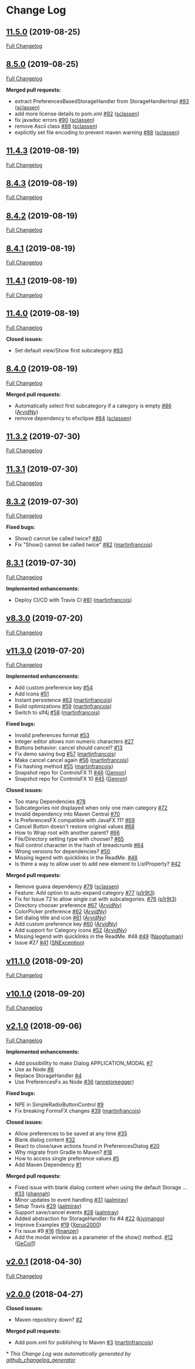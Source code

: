 # Change Log

## [11.5.0](https://github.com/dlsc-software-consulting-gmbh/PreferencesFX/tree/11.5.0) (2019-08-25)
[Full Changelog](https://github.com/dlsc-software-consulting-gmbh/PreferencesFX/compare/8.5.0...11.5.0)

## [8.5.0](https://github.com/dlsc-software-consulting-gmbh/PreferencesFX/tree/8.5.0) (2019-08-25)
[Full Changelog](https://github.com/dlsc-software-consulting-gmbh/PreferencesFX/compare/11.4.3...8.5.0)

**Merged pull requests:**

- extract PreferencesBasedStorageHandler from StorageHandlerImpl [\#93](https://github.com/dlsc-software-consulting-gmbh/PreferencesFX/pull/93) ([sclassen](https://github.com/sclassen))
- add more license details to pom.xml [\#92](https://github.com/dlsc-software-consulting-gmbh/PreferencesFX/pull/92) ([sclassen](https://github.com/sclassen))
- fix javadoc errors [\#90](https://github.com/dlsc-software-consulting-gmbh/PreferencesFX/pull/90) ([sclassen](https://github.com/sclassen))
- remove Ascii class [\#89](https://github.com/dlsc-software-consulting-gmbh/PreferencesFX/pull/89) ([sclassen](https://github.com/sclassen))
- explicitly set file encoding to prevent maven warning [\#88](https://github.com/dlsc-software-consulting-gmbh/PreferencesFX/pull/88) ([sclassen](https://github.com/sclassen))

## [11.4.3](https://github.com/dlsc-software-consulting-gmbh/PreferencesFX/tree/11.4.3) (2019-08-19)
[Full Changelog](https://github.com/dlsc-software-consulting-gmbh/PreferencesFX/compare/8.4.3...11.4.3)

## [8.4.3](https://github.com/dlsc-software-consulting-gmbh/PreferencesFX/tree/8.4.3) (2019-08-19)
[Full Changelog](https://github.com/dlsc-software-consulting-gmbh/PreferencesFX/compare/8.4.2...8.4.3)

## [8.4.2](https://github.com/dlsc-software-consulting-gmbh/PreferencesFX/tree/8.4.2) (2019-08-19)
[Full Changelog](https://github.com/dlsc-software-consulting-gmbh/PreferencesFX/compare/8.4.1...8.4.2)

## [8.4.1](https://github.com/dlsc-software-consulting-gmbh/PreferencesFX/tree/8.4.1) (2019-08-19)
[Full Changelog](https://github.com/dlsc-software-consulting-gmbh/PreferencesFX/compare/11.4.1...8.4.1)

## [11.4.1](https://github.com/dlsc-software-consulting-gmbh/PreferencesFX/tree/11.4.1) (2019-08-19)
[Full Changelog](https://github.com/dlsc-software-consulting-gmbh/PreferencesFX/compare/11.4.0...11.4.1)

## [11.4.0](https://github.com/dlsc-software-consulting-gmbh/PreferencesFX/tree/11.4.0) (2019-08-19)
[Full Changelog](https://github.com/dlsc-software-consulting-gmbh/PreferencesFX/compare/8.4.0...11.4.0)

**Closed issues:**

- Set default view/Show first subcategory [\#83](https://github.com/dlsc-software-consulting-gmbh/PreferencesFX/issues/83)

## [8.4.0](https://github.com/dlsc-software-consulting-gmbh/PreferencesFX/tree/8.4.0) (2019-08-19)
[Full Changelog](https://github.com/dlsc-software-consulting-gmbh/PreferencesFX/compare/11.3.2...8.4.0)

**Merged pull requests:**

- Automatically select first subcategory if a category is empty [\#86](https://github.com/dlsc-software-consulting-gmbh/PreferencesFX/pull/86) ([ArvidNy](https://github.com/ArvidNy))
- remove dependency to efxclipse [\#84](https://github.com/dlsc-software-consulting-gmbh/PreferencesFX/pull/84) ([sclassen](https://github.com/sclassen))

## [11.3.2](https://github.com/dlsc-software-consulting-gmbh/PreferencesFX/tree/11.3.2) (2019-07-30)
[Full Changelog](https://github.com/dlsc-software-consulting-gmbh/PreferencesFX/compare/11.3.1...11.3.2)

## [11.3.1](https://github.com/dlsc-software-consulting-gmbh/PreferencesFX/tree/11.3.1) (2019-07-30)
[Full Changelog](https://github.com/dlsc-software-consulting-gmbh/PreferencesFX/compare/8.3.2...11.3.1)

## [8.3.2](https://github.com/dlsc-software-consulting-gmbh/PreferencesFX/tree/8.3.2) (2019-07-30)
[Full Changelog](https://github.com/dlsc-software-consulting-gmbh/PreferencesFX/compare/8.3.1...8.3.2)

**Fixed bugs:**

- Show\(\) cannot be called twice? [\#80](https://github.com/dlsc-software-consulting-gmbh/PreferencesFX/issues/80)
- Fix "Show\(\) cannot be called twice" [\#82](https://github.com/dlsc-software-consulting-gmbh/PreferencesFX/pull/82) ([martinfrancois](https://github.com/martinfrancois))

## [8.3.1](https://github.com/dlsc-software-consulting-gmbh/PreferencesFX/tree/8.3.1) (2019-07-30)
[Full Changelog](https://github.com/dlsc-software-consulting-gmbh/PreferencesFX/compare/v8.3.0...8.3.1)

**Implemented enhancements:**

- Deploy CI/CD with Travis CI [\#81](https://github.com/dlsc-software-consulting-gmbh/PreferencesFX/pull/81) ([martinfrancois](https://github.com/martinfrancois))

## [v8.3.0](https://github.com/dlsc-software-consulting-gmbh/PreferencesFX/tree/v8.3.0) (2019-07-20)
[Full Changelog](https://github.com/dlsc-software-consulting-gmbh/PreferencesFX/compare/v11.3.0...v8.3.0)

## [v11.3.0](https://github.com/dlsc-software-consulting-gmbh/PreferencesFX/tree/v11.3.0) (2019-07-20)
[Full Changelog](https://github.com/dlsc-software-consulting-gmbh/PreferencesFX/compare/v11.1.0...v11.3.0)

**Implemented enhancements:**

- Add custom preference key [\#54](https://github.com/dlsc-software-consulting-gmbh/PreferencesFX/issues/54)
- Add icons [\#51](https://github.com/dlsc-software-consulting-gmbh/PreferencesFX/issues/51)
- Instant persistence [\#63](https://github.com/dlsc-software-consulting-gmbh/PreferencesFX/pull/63) ([martinfrancois](https://github.com/martinfrancois))
- Build optimizations [\#59](https://github.com/dlsc-software-consulting-gmbh/PreferencesFX/pull/59) ([martinfrancois](https://github.com/martinfrancois))
- Switch to slf4j [\#58](https://github.com/dlsc-software-consulting-gmbh/PreferencesFX/pull/58) ([martinfrancois](https://github.com/martinfrancois))

**Fixed bugs:**

- Invalid preferences format [\#53](https://github.com/dlsc-software-consulting-gmbh/PreferencesFX/issues/53)
- Integer editor allows non numeric characters [\#27](https://github.com/dlsc-software-consulting-gmbh/PreferencesFX/issues/27)
- Buttons behavior: cancel should cancel? [\#13](https://github.com/dlsc-software-consulting-gmbh/PreferencesFX/issues/13)
- Fix demo saving bug [\#57](https://github.com/dlsc-software-consulting-gmbh/PreferencesFX/pull/57) ([martinfrancois](https://github.com/martinfrancois))
- Make cancel cancel again [\#56](https://github.com/dlsc-software-consulting-gmbh/PreferencesFX/pull/56) ([martinfrancois](https://github.com/martinfrancois))
- Fix hashing method [\#55](https://github.com/dlsc-software-consulting-gmbh/PreferencesFX/pull/55) ([martinfrancois](https://github.com/martinfrancois))
- Snapshot repo for ControlsFX 11 [\#46](https://github.com/dlsc-software-consulting-gmbh/PreferencesFX/pull/46) ([Genron](https://github.com/Genron))
- Snapshot repo for ControlsFX 10 [\#45](https://github.com/dlsc-software-consulting-gmbh/PreferencesFX/pull/45) ([Genron](https://github.com/Genron))

**Closed issues:**

- Too many Dependencies [\#78](https://github.com/dlsc-software-consulting-gmbh/PreferencesFX/issues/78)
- Subcategories not displayed when only one main category [\#72](https://github.com/dlsc-software-consulting-gmbh/PreferencesFX/issues/72)
- Invalid dependency into Maven Central [\#70](https://github.com/dlsc-software-consulting-gmbh/PreferencesFX/issues/70)
- Is PreferencesFX compatible with JavaFX 11? [\#69](https://github.com/dlsc-software-consulting-gmbh/PreferencesFX/issues/69)
- Cancel Button doesn't restore original values [\#68](https://github.com/dlsc-software-consulting-gmbh/PreferencesFX/issues/68)
- How to Wrap root with another parent? [\#66](https://github.com/dlsc-software-consulting-gmbh/PreferencesFX/issues/66)
- File/Directory setting type with chooser? [\#65](https://github.com/dlsc-software-consulting-gmbh/PreferencesFX/issues/65)
- Null control character in the hash of breadcrumb [\#64](https://github.com/dlsc-software-consulting-gmbh/PreferencesFX/issues/64)
- Wrong versions for dependencies? [\#50](https://github.com/dlsc-software-consulting-gmbh/PreferencesFX/issues/50)
- Missing legend with quicklinks in the ReadMe. [\#48](https://github.com/dlsc-software-consulting-gmbh/PreferencesFX/issues/48)
- Is there a way to allow user to add new element to ListProperty? [\#42](https://github.com/dlsc-software-consulting-gmbh/PreferencesFX/issues/42)

**Merged pull requests:**

- Remove guava dependency [\#79](https://github.com/dlsc-software-consulting-gmbh/PreferencesFX/pull/79) ([sclassen](https://github.com/sclassen))
- Feature: Add option to auto-expand category [\#77](https://github.com/dlsc-software-consulting-gmbh/PreferencesFX/pull/77) ([p1r9t3](https://github.com/p1r9t3))
- Fix for Issue 72 to allow single cat with subcategories. [\#76](https://github.com/dlsc-software-consulting-gmbh/PreferencesFX/pull/76) ([p1r9t3](https://github.com/p1r9t3))
- Directory chooser preference [\#67](https://github.com/dlsc-software-consulting-gmbh/PreferencesFX/pull/67) ([ArvidNy](https://github.com/ArvidNy))
- ColorPicker preference [\#62](https://github.com/dlsc-software-consulting-gmbh/PreferencesFX/pull/62) ([ArvidNy](https://github.com/ArvidNy))
- Set dialog title and icon [\#61](https://github.com/dlsc-software-consulting-gmbh/PreferencesFX/pull/61) ([ArvidNy](https://github.com/ArvidNy))
- Add custom preference key [\#60](https://github.com/dlsc-software-consulting-gmbh/PreferencesFX/pull/60) ([ArvidNy](https://github.com/ArvidNy))
- Add support for Category icons [\#52](https://github.com/dlsc-software-consulting-gmbh/PreferencesFX/pull/52) ([ArvidNy](https://github.com/ArvidNy))
- Missing legend with quicklinks in the ReadMe. \#48 [\#49](https://github.com/dlsc-software-consulting-gmbh/PreferencesFX/pull/49) ([Naoghuman](https://github.com/Naoghuman))
- Issue \#27 [\#41](https://github.com/dlsc-software-consulting-gmbh/PreferencesFX/pull/41) ([SNException](https://github.com/SNException))

## [v11.1.0](https://github.com/dlsc-software-consulting-gmbh/PreferencesFX/tree/v11.1.0) (2018-09-20)
[Full Changelog](https://github.com/dlsc-software-consulting-gmbh/PreferencesFX/compare/v10.1.0...v11.1.0)

## [v10.1.0](https://github.com/dlsc-software-consulting-gmbh/PreferencesFX/tree/v10.1.0) (2018-09-20)
[Full Changelog](https://github.com/dlsc-software-consulting-gmbh/PreferencesFX/compare/v2.1.0...v10.1.0)

## [v2.1.0](https://github.com/dlsc-software-consulting-gmbh/PreferencesFX/tree/v2.1.0) (2018-09-06)
[Full Changelog](https://github.com/dlsc-software-consulting-gmbh/PreferencesFX/compare/v2.0.1...v2.1.0)

**Implemented enhancements:**

- Add possibillity to make Dialog APPLICATION\_MODAL [\#7](https://github.com/dlsc-software-consulting-gmbh/PreferencesFX/issues/7)
- Use as Node [\#6](https://github.com/dlsc-software-consulting-gmbh/PreferencesFX/issues/6)
- Replace StorageHandler [\#4](https://github.com/dlsc-software-consulting-gmbh/PreferencesFX/issues/4)
- Use PreferencesFx as Node [\#36](https://github.com/dlsc-software-consulting-gmbh/PreferencesFX/pull/36) ([anneloreegger](https://github.com/anneloreegger))

**Fixed bugs:**

- NPE in SimpleRadioButtonControl [\#9](https://github.com/dlsc-software-consulting-gmbh/PreferencesFX/issues/9)
- Fix breaking FormsFX changes [\#39](https://github.com/dlsc-software-consulting-gmbh/PreferencesFX/pull/39) ([martinfrancois](https://github.com/martinfrancois))

**Closed issues:**

- Allow preferences to be saved at any time [\#35](https://github.com/dlsc-software-consulting-gmbh/PreferencesFX/issues/35)
- Blank dialog content [\#32](https://github.com/dlsc-software-consulting-gmbh/PreferencesFX/issues/32)
- React to close/save actions found in PreferencesDialog [\#20](https://github.com/dlsc-software-consulting-gmbh/PreferencesFX/issues/20)
- Why migrate from Gradle to Maven? [\#18](https://github.com/dlsc-software-consulting-gmbh/PreferencesFX/issues/18)
- How to access single preference values [\#5](https://github.com/dlsc-software-consulting-gmbh/PreferencesFX/issues/5)
- Add Maven Dependency [\#1](https://github.com/dlsc-software-consulting-gmbh/PreferencesFX/issues/1)

**Merged pull requests:**

- Fixed issue with blank dialog content when using the default Storage … [\#33](https://github.com/dlsc-software-consulting-gmbh/PreferencesFX/pull/33) ([shannah](https://github.com/shannah))
- Minor updates to event handling [\#31](https://github.com/dlsc-software-consulting-gmbh/PreferencesFX/pull/31) ([aalmiray](https://github.com/aalmiray))
- Setup Travis [\#29](https://github.com/dlsc-software-consulting-gmbh/PreferencesFX/pull/29) ([aalmiray](https://github.com/aalmiray))
- Support save/cancel events [\#28](https://github.com/dlsc-software-consulting-gmbh/PreferencesFX/pull/28) ([aalmiray](https://github.com/aalmiray))
- Added abstraction for StorageHandler: fix \#4 [\#22](https://github.com/dlsc-software-consulting-gmbh/PreferencesFX/pull/22) ([kivimango](https://github.com/kivimango))
- Improve Examples [\#19](https://github.com/dlsc-software-consulting-gmbh/PreferencesFX/pull/19) ([Xerus2000](https://github.com/Xerus2000))
- Fix issue \#9 [\#16](https://github.com/dlsc-software-consulting-gmbh/PreferencesFX/pull/16) ([finanzer](https://github.com/finanzer))
- Add the modal window as a parameter of the show\(\) method.  [\#12](https://github.com/dlsc-software-consulting-gmbh/PreferencesFX/pull/12) ([GeCol1](https://github.com/GeCol1))

## [v2.0.1](https://github.com/dlsc-software-consulting-gmbh/PreferencesFX/tree/v2.0.1) (2018-04-30)
[Full Changelog](https://github.com/dlsc-software-consulting-gmbh/PreferencesFX/compare/v2.0.0...v2.0.1)

## [v2.0.0](https://github.com/dlsc-software-consulting-gmbh/PreferencesFX/tree/v2.0.0) (2018-04-27)
**Closed issues:**

- Maven repository down? [\#2](https://github.com/dlsc-software-consulting-gmbh/PreferencesFX/issues/2)

**Merged pull requests:**

- Add pom.xml for publishing to Maven [\#3](https://github.com/dlsc-software-consulting-gmbh/PreferencesFX/pull/3) ([martinfrancois](https://github.com/martinfrancois))



\* *This Change Log was automatically generated by [github_changelog_generator](https://github.com/skywinder/Github-Changelog-Generator)*